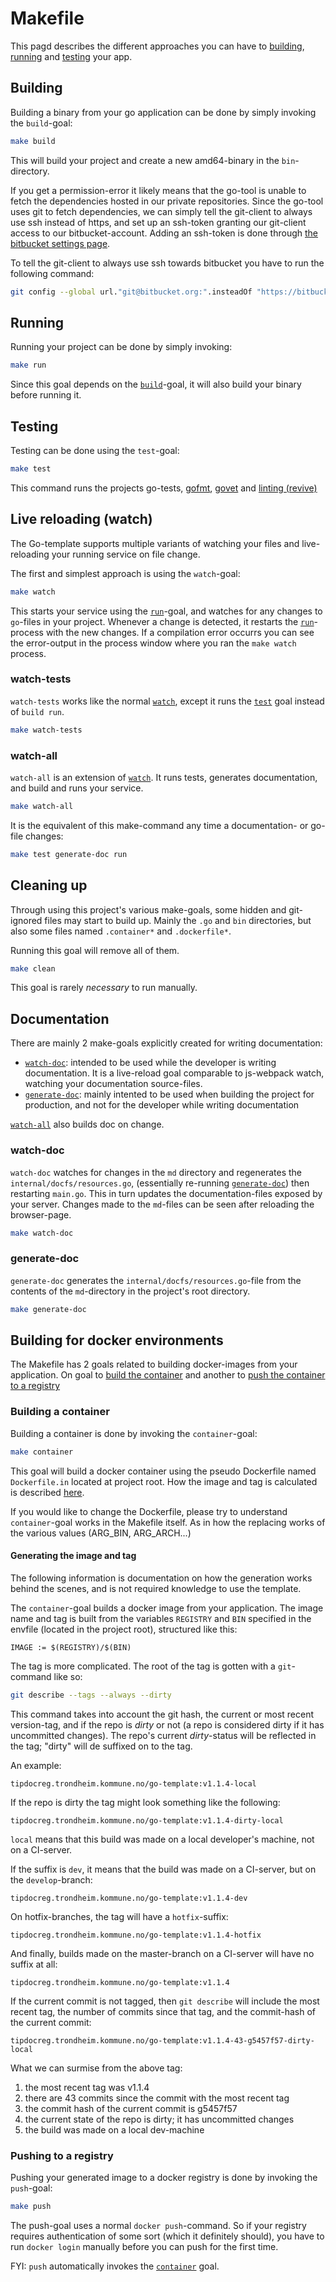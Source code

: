 # Makefile

This pagd describes the different approaches you can have to [building](#building), [running](#running) and [testing](#testing) your app.

## Building

Building a binary from your go application can be done by simply invoking the `build`-goal:
```bash
make build
```

This will build your project and create a new amd64-binary in the `bin`-directory.

If you get a permission-error it likely means that the go-tool is unable to fetch the dependencies hosted in our private repositories. Since the go-tool uses git to fetch dependencies, we can simply tell the git-client to always use ssh instead of https, and set up an ssh-token granting our git-client access to our bitbucket-account. Adding an ssh-token is done through [the bitbucket settings page](https://bitbucket.org/account/settings/ssh-keys/).

To tell the git-client to always use ssh towards bitbucket you have to run the following command:
```bash
git config --global url."git@bitbucket.org:".insteadOf "https://bitbucket.org/"
```

## Running

Running your project can be done by simply invoking:
```bash
make run
```

Since this goal depends on the [`build`](#building)-goal, it will also build your binary before running it.

## Testing
Testing can be done using the `test`-goal:
```bash
make test
```

This command runs the projects go-tests, [gofmt](https://golang.org/cmd/gofmt/), [govet](https://golang.org/cmd/vet/) and [linting (revive)](https://github.com/mgechev/revive)


## Live reloading (watch)

The Go-template supports multiple variants of watching your files and live-reloading your running service on file change.

The first and simplest approach is using the `watch`-goal:
```bash
make watch
```

This starts your service using the [`run`](#running)-goal, and watches for any changes to `go`-files in your project.
Whenever a change is detected, it restarts the [`run`](#running)-process with the new changes.
If a compilation error occurrs you can see the error-output in the process window where you ran the `make watch` process.

### watch-tests

`watch-tests` works like the normal [`watch`](#live-reloading-watch), except it runs the [`test`](#testing) goal instead of `build run`.
```bash
make watch-tests
```

### watch-all

`watch-all` is an extension of [`watch`](#live-reloading-watch).
It runs tests, generates documentation, and build and runs your service.

```bash
make watch-all
```

It is the equivalent of this make-command any time a documentation- or go-file changes:
```bash
make test generate-doc run
```

## Cleaning up

Through using this project's various make-goals, some hidden and git-ignored files may start to build up.
Mainly the `.go` and `bin` directories, but also some files named `.container*` and `.dockerfile*`.

Running this goal will remove all of them.

```bash
make clean
```

This goal is rarely _necessary_ to run manually.

## Documentation

There are mainly 2 make-goals explicitly created for writing documentation:
* [`watch-doc`](#watchdoc): intended to be used while the developer is writing documentation. 
It is a live-reload goal comparable to js-webpack watch, watching your documentation source-files.
* [`generate-doc`](#generatedoc): mainly intented to be used when building the project for production, and not for the developer while writing documentation

[`watch-all`](#watchall) also builds doc on change.

### watch-doc

`watch-doc` watches for changes in the `md` directory and regenerates the `internal/docfs/resources.go`, (essentially re-running [`generate-doc`](#generatedoc)) then restarting `main.go`.
This in turn updates the documentation-files exposed by your server.
Changes made to the `md`-files can be seen after reloading the browser-page.

```bash
make watch-doc
```

### generate-doc

`generate-doc` generates the `internal/docfs/resources.go`-file from the contents of the `md`-directory in the project's root directory.
```bash
make generate-doc
```

## Building for docker environments

The Makefile has 2 goals related to building docker-images from your application. On goal to [build the container](#building-a-container)
and another to [push the container to a registry](#pushing-to-a-registry)

### Building a container

Building a container is done by invoking the `container`-goal:
```bash
make container
```

This goal will build a docker container using the pseudo Dockerfile named `Dockerfile.in` located at project root.
How the image and tag is calculated is described [here](#generating-the-image-and-tag).

If you would like to change the Dockerfile, please try to understand `container`-goal works in the Makefile itself.
As in how the replacing works of the various values (ARG_BIN, ARG_ARCH...)

#### Generating the image and tag

The following information is documentation on how the generation works behind the scenes, and is not required knowledge to use the template.

The `container`-goal builds a docker image from your application.
The image name and tag is built from the variables `REGISTRY` and `BIN` specified in the envfile (located in the project root), structured like this:
```make
IMAGE := $(REGISTRY)/$(BIN)
```

The tag is more complicated. The root of the tag is gotten with a `git`-command like so:
```bash
git describe --tags --always --dirty
```
This command takes into account the git hash, the current or most recent version-tag, and if the repo is *dirty* or not (a repo is considered dirty if it has uncommitted changes).
The repo's current *dirty*-status will be reflected in the tag; "dirty" will de suffixed on to the tag.

An example:
```
tipdocreg.trondheim.kommune.no/go-template:v1.1.4-local
```

If the repo is dirty the tag might look something like the following:
```
tipdocreg.trondheim.kommune.no/go-template:v1.1.4-dirty-local
```

`local` means that this build was made on a local developer's machine, not on a CI-server.

If the suffix is `dev`, it means that the build was made on a CI-server, but on the `develop`-branch:
```
tipdocreg.trondheim.kommune.no/go-template:v1.1.4-dev
```

On hotfix-branches, the tag will have a `hotfix`-suffix:
```
tipdocreg.trondheim.kommune.no/go-template:v1.1.4-hotfix
```

And finally, builds made on the master-branch on a CI-server will have no suffix at all:
```
tipdocreg.trondheim.kommune.no/go-template:v1.1.4
```

If the current commit is not tagged, then `git describe` will include the most recent tag, the number of commits since that tag, and the commit-hash of the current commit:
```
tipdocreg.trondheim.kommune.no/go-template:v1.1.4-43-g5457f57-dirty-local
```
What we can surmise from the above tag:

1. the most recent tag was v1.1.4
1. there are 43 commits since the commit with the most recent tag
1. the commit hash of the current commit is g5457f57
1. the current state of the repo is dirty; it has uncommitted changes
1. the build was made on a local dev-machine

### Pushing to a registry

Pushing your generated image to a docker registry is done by invoking the `push`-goal:
```bash
make push
```

The push-goal uses a normal `docker push`-command. So if your registry requires authentication of some sort (which it definitely should),
you have to run `docker login` manually before you can push for the first time.

FYI: `push` automatically invokes the [`container`](#building-a-container) goal.
